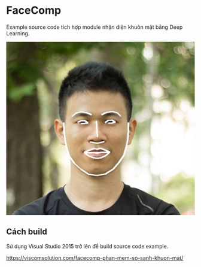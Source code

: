 # FaceComp
Example source code tích hợp module nhận diện khuôn mặt bằng Deep Learning.

![](face_landmark.jpg)

## Cách build
Sử dụng Visual Studio 2015 trở lên để build source code example.


https://viscomsolution.com/facecomp-phan-mem-so-sanh-khuon-mat/